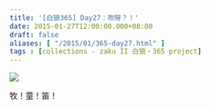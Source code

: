 ```yaml
---
title: '[白狼365] Day27：吹呀？！'
date: 2015-01-27T12:00:00.000+08:00
draft: false
aliases: [ "/2015/01/365-day27.html" ]
tags : [collections - zaku II 白狼・365 project]
---
```


[![](https://farm8.staticflickr.com/7527/16117580772_384efa67ea_z.jpg)](https://farm8.staticflickr.com/7527/16117580772_384efa67ea_z.jpg)

牧！童！笛！